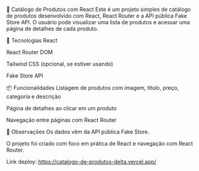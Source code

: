 🛒 Catálogo de Produtos com React
Este é um projeto simples de catálogo de produtos desenvolvido com React, React Router e a API pública Fake Store API. O usuário pode visualizar uma lista de produtos e acessar uma página de detalhes de cada produto.

🚀 Tecnologias
React

React Router DOM

Tailwind CSS (opcional, se estiver usando)

Fake Store API

📦 Funcionalidades
Listagem de produtos com imagem, título, preço, categoria e descrição

Página de detalhes ao clicar em um produto

Navegação entre páginas com React Router

📌 Observações
Os dados vêm da API pública Fake Store.

O projeto foi criado com foco em prática de React e navegação com React Router.

Link deploy: https://catalogo-de-produtos-delta.vercel.app/
